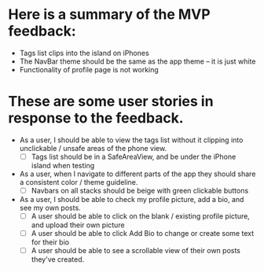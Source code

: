 # Here is a summary of the MVP feedback:
- Tags list clips into the island on iPhones
- The NavBar theme should be the same as the app theme – it is just white
- Functionality of profile page is not working

# These are some user stories in response to the feedback.
- As a user, I should be able to view the tags list without it clipping into unclickable / unsafe areas of the phone view.
  - [ ] Tags list should be in a SafeAreaView, and be under the iPhone island when testing
- As a user, when I navigate to different parts of the app they should share a consistent color / theme guideline.
  - [ ] Navbars on all stacks should be beige with green clickable buttons
- As a user, I should be able to check my profile picture, add a bio, and see my own posts.
  - [ ] A user should be able to click on the blank / existing profile picture, and upload their own picture
  - [ ] A user should be able to click Add Bio to change or create some text for their bio
  - [ ] A user should be able to see a scrollable view of their own posts they've created.
